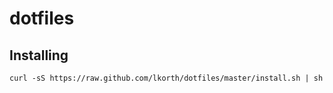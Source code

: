 # dotfiles

## Installing

`curl -sS https://raw.github.com/lkorth/dotfiles/master/install.sh | sh`
